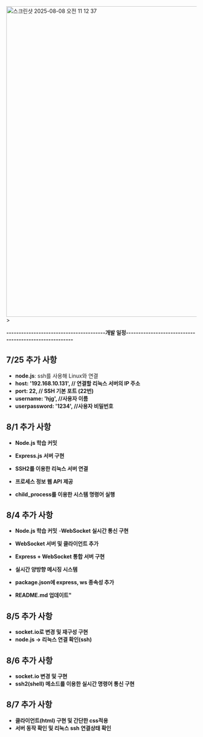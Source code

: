 <div>
  <img <img width="993" height="820" alt="스크린샷 2025-08-08 오전 11 12 37" src="https://github.com/user-attachments/assets/a69e9f26-e1fd-462d-8f31-2ed8c601c7f3" />
>
</div>




**----------------------------------------개발 일정-------------------------------------------------------**
## 7/25 추가 사항

- **node.js**: ssh를 사용해 Linux와 연결
- **host: '192.168.10.131', // 연결할 리눅스 서버의 IP 주소**
- **port: 22, // SSH 기본 포트 (22번)**
- **username: 'hjg', //사용자 이름**
- **userpassword: '1234', //사용자 비밀번호**

## 8/1 추가 사항

- **Node.js 학습 커밋**

- **Express.js 서버 구현**
- **SSH2를 이용한 리눅스 서버 연결**
- **프로세스 정보 웹 API 제공**
- **child_process를 이용한 시스템 명령어 실행**

## 8/4 추가 사항

- **Node.js 학습 커밋** -**WebSocket 실시간 통신 구현**

- **WebSocket 서버 및 클라이언트 추가**
- **Express + WebSocket 통합 서버 구현**
- **실시간 양방향 메시징 시스템**
- **package.json에 express, ws 종속성 추가**
- **README.md 업데이트"**

## 8/5 추가 사항

- **socket.io로 변경 및 재구성 구현**
- **node.js -> 리눅스 연결 확인(ssh)**

## 8/6 추가 사항

- **socket.io 변경 및 구현**
- **ssh2(shell) 메소드를 이용한 실시간 명령어 통신 구현**

## 8/7 추가 사항

- **클라이언트(html) 구현 및 간단한 css적용**
- **서버 동작 확인 및 리눅스 ssh 연결상태 확인**
